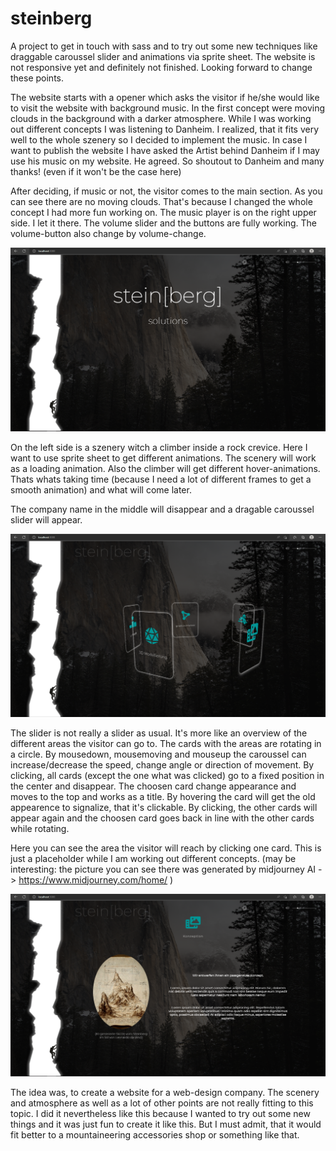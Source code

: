 # steinberg

A project to get in touch with sass and to try out some new techniques like draggable caroussel slider and animations via sprite sheet. The website is not responsive yet and definitely not finished. Looking forward to change these points.

The website starts with a opener which asks the visitor if he/she would like to visit the website with background music. In the first concept were moving clouds in the background with a darker atmosphere. While I was working out different concepts I was listening to Danheim. I realized, that it fits very well to the whole szenery so I decided to implement the music. In case I want to publish the website I have asked the Artist behind Danheim if I may use his music on my website. He agreed. So shoutout to Danheim and many thanks! (even if it won't be the case here)

After deciding, if music or not, the visitor comes to the main section. As you can see there are no moving clouds. That's because I changed the whole concept I had more fun working on. The music player is on the right upper side. I let it there. The volume slider and the buttons are fully working. The volume-button also change by volume-change.

![](screenshots/start.PNG)

On the left side is a szenery witch a climber inside a rock crevice. Here I want to use sprite sheet to get different animations. The scenery will work as a loading animation. Also the climber will get different hover-animations. Thats whats taking time (because I need a lot of different frames to get a smooth animation) and what will come later.

The company name in the middle will disappear and a dragable caroussel slider will appear.

![](screenshots/caroussel.PNG)

The slider is not really a slider as usual. It's more like an overview of the different areas the visitor can go to. The cards with the areas are rotating in a circle. By mousedown, mousemoving and mouseup the caroussel can increase/decrease the speed, change angle or direction of movement. By clicking, all cards (except the one what was clicked) go to a fixed position in the center and disappear. The choosen card change appearance and moves to the top and works as a title. By hovering the card will get the old appearence to signalize, that it's clickable. By clicking, the other cards will appear again and the choosen card goes back in line with the other cards while rotating.

Here you can see the area the visitor will reach by clicking one card. This is just a placeholder while I am working out different concepts. (may be interesting: the picture you can see there was generated by midjourney AI -> https://www.midjourney.com/home/ )

![](screenshots/conception.PNG)

The idea was, to create a website for a web-design company. The scenery and atmosphere as well as a lot of other points are not really fitting to this topic. I did it nevertheless like this because I wanted to try out some new things and it was just fun to create it like this. But I must admit, that it would fit better to a mountaineering accessories shop or something like that.

